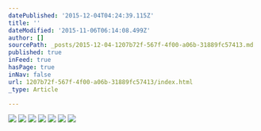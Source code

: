 ```yaml
---
datePublished: '2015-12-04T04:24:39.115Z'
title: ''
dateModified: '2015-11-06T06:14:08.499Z'
author: []
sourcePath: _posts/2015-12-04-1207b72f-567f-4f00-a06b-31889fc57413.md
published: true
inFeed: true
hasPage: true
inNav: false
url: 1207b72f-567f-4f00-a06b-31889fc57413/index.html
_type: Article

---
```

![](https://38.media.tumblr.com/062d482a9a6b77acfa0b115ee414c3d6/tumblr_n74k8onbeN1qz8x31o1_500.gif)
![](https://38.media.tumblr.com/8b9d1e994a49d805ac2ecf18556e549d/tumblr_npaj138fmM1r4abvso1_500.gif)
![](https://33.media.tumblr.com/7949a4520d19bed2399c8d7d85035e7d/tumblr_npljdwTPCs1upwifco1_400.gif)
![](https://31.media.tumblr.com/38a3b8638a6070b25d0f91106b115f32/tumblr_nb14dexdfm1r1ebr6o1_500.gif)
![](https://38.media.tumblr.com/51f46db5213060c30f8a1b9e686aa878/tumblr_nq7m8chHG01s80h8lo1_500.gif)
![](https://38.media.tumblr.com/36730887c1cb0942941c56f542f6a9d6/tumblr_nrjxei70l31ux2dlyo1_400.gif)
![](https://38.media.tumblr.com/814e6ef41fb063f1a0ee2cfed86aa91f/tumblr_nqjw8x4qGB1tod76fo1_400.gif)